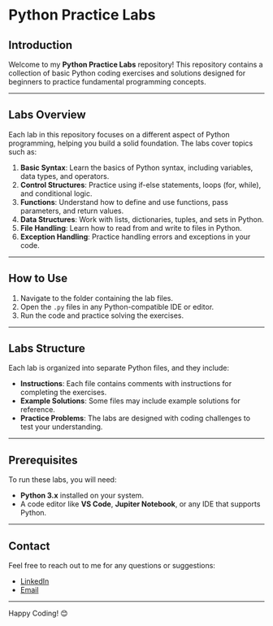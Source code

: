 # Python Practice Labs

## Introduction
Welcome to my **Python Practice Labs** repository! This repository contains a collection of basic Python coding exercises and solutions designed for beginners to practice fundamental programming concepts.

---

## Labs Overview
Each lab in this repository focuses on a different aspect of Python programming, helping you build a solid foundation. The labs cover topics such as:

1. **Basic Syntax**: Learn the basics of Python syntax, including variables, data types, and operators.
2. **Control Structures**: Practice using if-else statements, loops (for, while), and conditional logic.
3. **Functions**: Understand how to define and use functions, pass parameters, and return values.
4. **Data Structures**: Work with lists, dictionaries, tuples, and sets in Python.
5. **File Handling**: Learn how to read from and write to files in Python.
6. **Exception Handling**: Practice handling errors and exceptions in your code.

---

## How to Use
1. Navigate to the folder containing the lab files.
2. Open the `.py` files in any Python-compatible IDE or editor.
3. Run the code and practice solving the exercises.

---

## Labs Structure
Each lab is organized into separate Python files, and they include:
- **Instructions**: Each file contains comments with instructions for completing the exercises.
- **Example Solutions**: Some files may include example solutions for reference.
- **Practice Problems**: The labs are designed with coding challenges to test your understanding.

---

## Prerequisites
To run these labs, you will need:
- **Python 3.x** installed on your system.
- A code editor like **VS Code**, **Jupiter Notebook**, or any IDE that supports Python.

---

## Contact
Feel free to reach out to me for any questions or suggestions:
- [LinkedIn](https://www.linkedin.com/in/asif-karim-909310255/)
- [Email](mailto:asiif.krm@gmail.com)

---

Happy Coding! 😊
